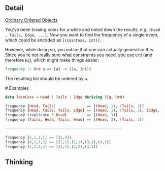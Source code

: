 ## Detail

[Ordinary Ordered Objects](https://www.codewars.com/kata/ordinary-ordered-objects/train/haskell)

You've been tossing coins for a while and noted down the results, e.g. `[Head , Tails, Edge, ...]`. Now you want to find the frequency of a single event, which could be encoded as `[(CoinToss, Int)]`.

However, while doing so, you notice that one can actually generalize this. Since you're not really sure what constraints you need, you use `Ord` (and therefore `Eq`), which might make things easier:

```haskell
frequency :: Ord a => [a] -> [(a, Int)]
```

The resulting list should be ordered by `a`.

\# Examples

```haskell
data ToinCoss = Head | Tails | Edge deriving (Eq, Ord)

frequency [Head, Tails]              == [(Head, 1), (Tails, 1)]
frequency [Head, Tails, Tails, Edge] == [(Head, 1), (Tails, 2), (Edge, 1)]
frequency (replicate 3 Head)         == [(Head, 3)]
frequency [Tails, Head, Tails, Head] == [(Head, 2), (Tails, 2)]

-----------------------------------------------------

frequency [1,1,1,1] == [(1,4)]
frequency [4,2,1,3] == [(1,1),(2,1),(3,1),(4,1)]
frequency [1,2,2,3] == [(1,1),(2,2),(3,1)]
```

## Thinking

